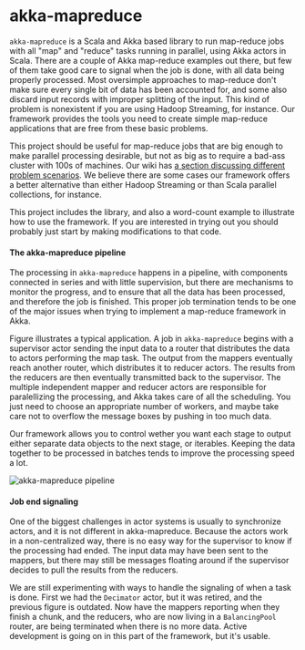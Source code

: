 # akka-mapreduce

`akka-mapreduce` is a Scala and Akka based library to run map-reduce jobs with all "map" and "reduce" tasks running in parallel, using Akka actors in Scala. There are a couple of Akka map-reduce examples out there, but few of them take good care to signal when the job is done, with all data being properly processed. Most oversimple approaches to map-reduce don't make sure every single bit of data has been accounted for, and some also discard input records with improper splitting of the input. This kind of problem is nonexistent if you are using Hadoop Streaming, for instance. Our framework provides the tools you need to create simple map-reduce applications that are free from these basic problems.

This project should be useful for map-reduce jobs that are big enough to make parallel processing desirable, but not as big as to require a bad-ass cluster with 100s of machines. Our wiki has [a section discussing different problem scenarios](https://github.com/projetoeureka/akka-mapreduce/wiki/MapReduce-Problem-Scenarios). We believe there are some cases our framework offers a better alternative than either Hadoop Streaming or than Scala parallel collections, for instance.

This project includes the library, and also a word-count example to illustrate how to use the framework. If you are interested in trying out you should probably just start by making modifications to that code.

#### The akka-mapreduce pipeline
The processing in `akka-mapreduce` happens in a pipeline, with components connected in series and with little supervision, but there are mechanisms to monitor the progress, and to ensure that all the data has been processed, and therefore the job is finished. This proper job termination tends to be one of the major issues when trying to implement a map-reduce framework in Akka.

Figure illustrates a typical application. A job in `akka-mapreduce` begins with a supervisor actor sending the input data to a router that distributes the data to actors performing the map task. The output from the mappers eventually reach another router, which distributes it to reducer actors. The results from the reducers are then eventually transmitted back to the supervisor. The multiple independent mapper and reducer actors are responsible for paralellizing the processing, and Akka takes care of all the scheduling. You just need to choose an appropriate number of workers, and maybe take care not to overflow the message boxes by pushing in too much data.

Our framework allows you to control wether you want each stage to output either separate data objects to the next stage, or iterables. Keeping the data together to be processed in batches tends to improve the processing speed a lot.

![akka-mapreduce pipeline](https://raw.githubusercontent.com/wiki/projetoeureka/akka-mapreduce/images/Akka-Map-Reduce.png)

#### Job end signaling
One of the biggest challenges in actor systems is usually to synchronize actors, and it is not different in akka-mapreduce. Because the actors work in a non-centralized way, there is no easy way for the supervisor to know if the processing had ended. The input data may have been sent to the mappers, but there may still be messages floating around if the supervisor decides to pull the results from the reducers.

We are still experimenting with ways to handle the signaling of when a task is done. First we had the `Decimator` actor, but it was retired, and the previous figure is outdated. Now have the mappers reporting when they finish a chunk, and the reducers, who are now living in a `BalancingPool` router, are being terminated when there is no more data. Active development is going on in this part of the framework, but it's usable.
